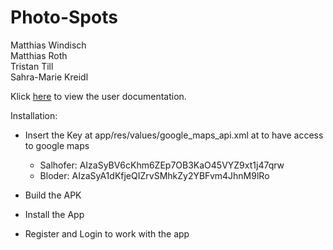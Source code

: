 # Photo-Spots

Matthias Windisch<br>
Matthias Roth<br>
Tristan Till<br>
Sahra-Marie Kreidl<br>

Klick [here](https://...) to view the user documentation.

Installation:
- Insert the Key at app/res/values/google_maps_api.xml at to have access to google maps
    - Salhofer: AIzaSyBV6cKhm6ZEp7OB3KaO45VYZ9xt1j47qrw
    - Bloder: AIzaSyA1dKfjeQIZrvSMhkZy2YBFvm4JhnM9lRo
    
- Build the APK
- Install the App
- Register and Login to work with the app

